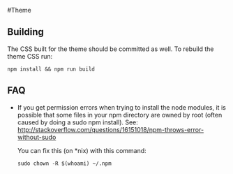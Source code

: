 #Theme

## Building

The CSS built for the theme should be committed as well. To rebuild the theme CSS run:

```
npm install && npm run build
```

## FAQ

 - If you get permission errors when trying to install the node modules, it is possible that some files in your npm directory are owned by root (often caused by doing a sudo npm install).
   See: http://stackoverflow.com/questions/16151018/npm-throws-error-without-sudo

   You can fix this (on \*nix) with this command:

   `sudo chown -R $(whoami) ~/.npm`
